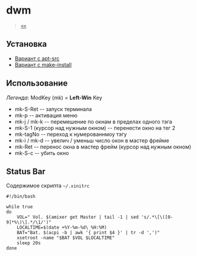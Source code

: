 # dwm

> [`<<`](../index.md)

## Установка

- [Вариант с apt-src](apt-src.md)
- [Вариант с make-install](make-install.md)

## Использование

*Легенда*: ModKey (mk) = **Left-Win** Key

- mk-S-Ret -- запуск терминала
- mk-p -- активация меню
- mk-j / mk-k -- перемешение по окнам в пределах одного тэга
- mk-S-1 (курсор над нужным окном) -- перенести окно нa тег 2
- mk-tagNo -- переход к нумерованнмоу тэгу
- mk-i / mk-d -- увелич / уменьш число окон в мастер фрейме
- mk-Ret -- перенос окна в мастер фрейм (курсор над нужным окном)
- mk-S-c -- убить окно


## Status Bar

Содержимое скрипта `~/.xinitrc`

```
#!/bin/bash

while true
do
	VOL=" Vol. $(amixer get Master | tail -1 | sed 's/.*\[\([0-9]*%\)\].*/\1/')"
	LOCALTIME=$(date +%Y-%m-%d\ %H:%M)
	BAT="Bat. $(acpi -b | awk '{ print $4 }' | tr -d ',')"
	xsetroot -name "$BAT $VOL $LOCALTIME"
	sleep 20s
done
```
